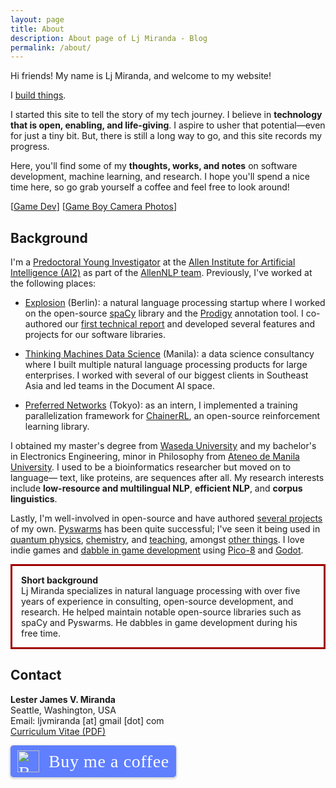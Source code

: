 ```yaml
---
layout: page
title: About
description: About page of Lj Miranda - Blog 
permalink: /about/
---
```


Hi friends! My name is Lj Miranda, and welcome to my website! 

I [build things](https://github.com/ljvmiranda921).

I started this site to tell the story of my tech journey. I believe in
**technology that is open, enabling, and life-giving**. I aspire to usher that
potential&mdash;even for just a tiny bit. But, there is still a long way to go,
and this site records my progress. 

Here, you'll find some of my **thoughts, works, and notes** on software
development, machine learning, and research. I hope you'll spend a nice time
here, so go grab yourself a coffee and feel free to look around! 

[[Game Dev](https://ljvmiranda921.itch.io)] [[Game Boy Camera Photos](https://ljvmiranda921.github.io/gallery)]


## Background

I'm a [Predoctoral Young
Investigator](https://allenai.org/predoctoral-young-investigators) at the [Allen
Institute for Artificial Intelligence (AI2)](https://allenai.org) as part of the
[AllenNLP team](https://allenai.org/allennlp). Previously, I've worked at the
following places:

* [Explosion](https://explosion.ai) (Berlin): a natural language processing
    startup where I worked on the 
    open-source [spaCy](https://spacy.io) library and the
    [Prodigy](https://prodi.gy) annotation tool. I co-authored our [first technical
    report](https://arxiv.org/abs/2212.09255) and developed several features and
    projects for our software libraries.
    
* [Thinking Machines Data Science](https://thinkingmachin.es) (Manila): a data 
    science consultancy where I built multiple natural language processing
    products for large enterprises. I worked with several of our biggest clients
    in Southeast Asia and led teams in the Document AI space.

* [Preferred Networks](https://www.preferred-networks.jp/en/) (Tokyo): as an
    intern, I implemented a training parallelization framework for
    [ChainerRL](https://github.com/chainer/chainerrl), an open-source
    reinforcement learning library.

I obtained my master's degree from [Waseda
University](https://www.waseda.jp/top/en) and my bachelor's in Electronics
Engineering, minor in Philosophy from [Ateneo de Manila
University](https://www.ateneo.edu). I used to be a bioinformatics researcher
but moved on to language&mdash; text, like proteins, are sequences after all. My
research interests include **low-resource and multilingual NLP**, **efficient
NLP**, and **corpus linguistics**.

Lastly, I'm well-involved in open-source and have authored [several
projects](https://github.com/ljvmiranda921) of my own.
[Pyswarms](https://github.com/ljvmiranda921/pyswarms) has been quite
successful; I've seen it being used in [quantum
physics](https://arxiv.org/abs/1801.07686),
[chemistry](https://pubs.acs.org/doi/abs/10.1021/acscentsci.8b00307), and
[teaching](https://www.gousios.gr/courses/algo-ds/optimizations.html), amongst
[other
things](https://scholar.google.com/scholar?oi=bibs&hl=en&cites=15267041073198929167).
I love indie games and [dabble in game
development](https://ljvmiranda921.itch.io) using [Pico-8](https://www.lexaloffle.com/pico-8.php) and
[Godot](https://godotengine.org/).

<p style="border:3px; border-style:solid; border-color:#a00000; padding: 1em;">
<b>Short background</b><br>
Lj Miranda specializes in natural language processing with over five years of
experience in consulting, open-source development, and research. He helped
maintain notable open-source libraries such as spaCy and Pyswarms. He dabbles
in game development during his free time.
</p>


<!--
![](/about/aws_community_builder.png){:width="100px"}
[![](/about/google_data_engineer.png){:width="100px"}](https://www.credential.net/d17f92a5-a21e-41d5-acb0-81d76e3f3e68)
-->

## Contact

**Lester James V. Miranda**  
Seattle, Washington, USA  
Email: ljvmiranda [at] gmail [dot] com  
[Curriculum Vitae (PDF)](https://storage.googleapis.com/ljvmiranda/cv.pdf)

<style>.bmc-button img{width: 35px !important;margin-bottom: 1px !important;box-shadow: none !important;border: none !important;vertical-align: middle !important;}.bmc-button{padding: 7px 10px 7px 10px !important;line-height: 35px !important;height:51px !important;min-width:217px !important;text-decoration: none !important;display:inline-flex !important;color:#ffffff !important;background-color:#5F7FFF !important;border-radius: 5px !important;border: 1px solid transparent !important;padding: 7px 10px 7px 10px !important;font-size: 28px !important;letter-spacing:0.6px !important;box-shadow: 0px 1px 2px rgba(190, 190, 190, 0.5) !important;-webkit-box-shadow: 0px 1px 2px 2px rgba(190, 190, 190, 0.5) !important;margin: 0 auto !important;font-family:'Cookie', cursive !important;-webkit-box-sizing: border-box !important;box-sizing: border-box !important;-o-transition: 0.3s all linear !important;-webkit-transition: 0.3s all linear !important;-moz-transition: 0.3s all linear !important;-ms-transition: 0.3s all linear !important;transition: 0.3s all linear !important;}.bmc-button:hover, .bmc-button:active, .bmc-button:focus {-webkit-box-shadow: 0px 1px 2px 2px rgba(190, 190, 190, 0.5) !important;text-decoration: none !important;box-shadow: 0px 1px 2px 2px rgba(190, 190, 190, 0.5) !important;opacity: 0.85 !important;color:#ffffff !important;}</style><link href="https://fonts.googleapis.com/css?family=Cookie" rel="stylesheet"><a class="bmc-button" target="_blank" href="https://www.buymeacoffee.com/ljvmiranda921"><img src="https://cdn.buymeacoffee.com/buttons/bmc-new-btn-logo.svg" alt="Buy me a coffee"><span style="margin-left:15px;font-size:28px !important;">Buy me a coffee</span></a>
